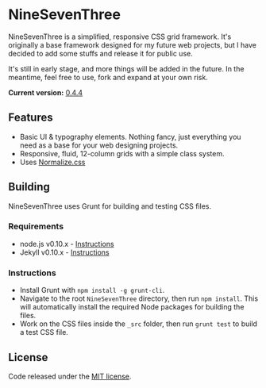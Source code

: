 # NineSevenThree

NineSevenThree is a simplified, responsive CSS grid framework. It's originally a base framework designed for my future web projects, but I have decided to add some stuffs and release it for public use.

It's still in early stage, and more things will be added in the future. In the meantime, feel free to use, fork and expand at your own risk.

**Current version:** [0.4.4](https://github.com/resir014/NineSevenThree/releases)

## Features

* Basic UI & typography elements. Nothing fancy, just everything you need as a base for your web designing projects.
* Responsive, fluid, 12-column grids with a simple class system.
* Uses [Normalize.css](http://git.io/normalize)

## Building

NineSevenThree uses Grunt for building and testing CSS files.

### Requirements

* node.js v0.10.x - [Instructions](http://nodejs.org/download/)
* Jekyll v0.10.x - [Instructions](http://jekyllrb.com/docs/installation/)

### Instructions

* Install Grunt with `npm install -g grunt-cli`.
* Navigate to the root `NineSevenThree` directory, then run `npm install`. This will automatically install the required Node packages for building the files.
* Work on the CSS files inside the `_src` folder, then run `grunt test` to build a test CSS file.

## License

Code released under the [MIT license](https://github.com/resir014/NineSevenThree/blob/master/LICENSE).

